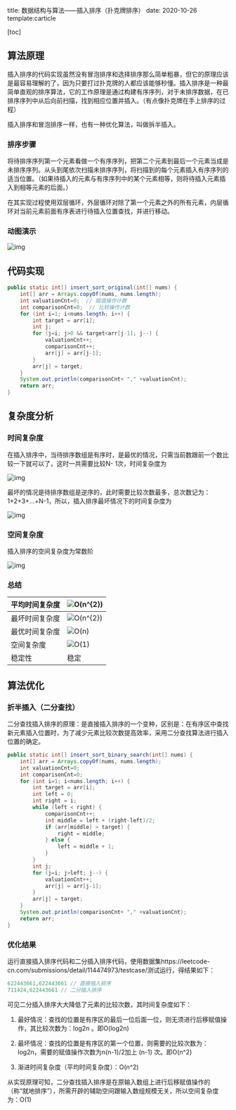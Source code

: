 title: 数据结构与算法——插入排序（扑克牌排序）
date: 2020-10-26
template:carticle

[toc]

## 算法原理

插入排序的代码实现虽然没有冒泡排序和选择排序那么简单粗暴，但它的原理应该是最容易理解的了，因为只要打过扑克牌的人都应该能够秒懂。插入排序是一种最简单直观的排序算法，它的工作原理是通过构建有序序列，对于未排序数据，在已排序序列中从后向前扫描，找到相应位置并插入。（有点像扑克牌在手上排序的过程）

插入排序和冒泡排序一样，也有一种优化算法，叫做拆半插入。

### 排序步骤

将待排序序列第一个元素看做一个有序序列，把第二个元素到最后一个元素当成是未排序序列。从头到尾依次扫描未排序序列，将扫描到的每个元素插入有序序列的适当位置。（如果待插入的元素与有序序列中的某个元素相等，则将待插入元素插入到相等元素的后面。）

在其实现过程使用双层循环，外层循环对除了第一个元素之外的所有元素，内层循环对当前元素前面有序表进行待插入位置查找，并进行移动。

### 动图演示

![img](https://www.runoob.com/wp-content/uploads/2019/03/insertionSort.gif)

## 代码实现

```java
public static int[] insert_sort_original(int[] nums) {
    int[] arr = Arrays.copyOf(nums, nums.length);
    int valuationCnt=0;  // 赋值操作计数
    int comparisonCnt=0;  // 比较操作计数
    for (int i=1; i<nums.length; i++) {
        int target = arr[i];
        int j;
        for (j=i; j>0 && target<arr[j-1]; j--) {
            valuationCnt++;
            comparisonCnt++;
            arr[j] = arr[j-1];
        }
        arr[j] = target;
    }
    System.out.println(comparisonCnt+ "," +valuationCnt);
    return arr;
}
```

## 复杂度分析

### 时间复杂度

在插入排序中，当待排序数组是有序时，是最优的情况，只需当前数跟前一个数比较一下就可以了，这时一共需要比较N- 1次，时间复杂度为

![img](https://bkimg.cdn.bcebos.com/formula/01c1755ab0dfc73295291de2245131af.svg)

最坏的情况是待排序数组是逆序的，此时需要比较次数最多，总次数记为：1+2+3+…+N-1，所以，插入排序最坏情况下的时间复杂度为

![img](https://bkimg.cdn.bcebos.com/formula/f990c5e20c6033ea5c9c4a9be4ff8951.svg)

### 空间复杂度

插入排序的空间复杂度为常数阶

![img](https://bkimg.cdn.bcebos.com/formula/59f30c9e66f5f15028bde1e8e08c8bd8.svg)

### 总结

| 平均时间复杂度 | ![O(n^{2})](https://wikimedia.org/api/rest_v1/media/math/render/svg/6cd9594a16cb898b8f2a2dff9227a385ec183392) |
| :------------- | ------------------------------------------------------------ |
| 最坏时间复杂度 | ![O(n^{2})](https://wikimedia.org/api/rest_v1/media/math/render/svg/6cd9594a16cb898b8f2a2dff9227a385ec183392) |
| 最优时间复杂度 | ![O(n)](https://wikimedia.org/api/rest_v1/media/math/render/svg/34109fe397fdcff370079185bfdb65826cb5565a) |
| 空间复杂度     | ![O(1)](https://wikimedia.org/api/rest_v1/media/math/render/svg/e66384bc40452c5452f33563fe0e27e803b0cc21) |
| 稳定性         | 稳定                                                         |

## 算法优化

### 折半插入（二分查找）

二分查找插入排序的原理：是直接插入排序的一个变种，区别是：在有序区中查找新元素插入位置时，为了减少元素比较次数提高效率，采用二分查找算法进行插入位置的确定。

```java
public static int[] insert_sort_binary_search(int[] nums) {
    int[] arr = Arrays.copyOf(nums, nums.length);
    int valuationCnt=0;
    int comparisonCnt=0;
    for (int i=1; i<nums.length; i++) {
        int target = arr[i];
        int left = 0;
        int right = i;
        while (left < right) {
            comparisonCnt++;
            int middle = left + (right-left)/2;
            if (arr[middle] > target) {
                right = middle;
            } else {
                left = middle + 1;
            }
        }
        int j;
        for (j=i; j>left; j--) {
            valuationCnt++;
            arr[j] = arr[j-1];
        }
        arr[j] = target;
    }
    System.out.println(comparisonCnt+ "," +valuationCnt);
    return arr;
}
```

### 优化结果

运行直接插入排序代码和二分插入排序代码，使用数据集https://leetcode-cn.com/submissions/detail/114474973/testcase/测试运行，得结果如下：

```java
622443661,622443661 // 直接插入排序
711424,622443661 // 二分插入排序
```

可见二分插入排序大大降低了元素的比较次数，其时间复杂度如下：

1. 最好情况：查找的位置是有序区的最后一位后面一位，则无须进行后移赋值操作，其比较次数为：log2n 。即O(log2n)

2. 最坏情况：查找的位置是有序区的第一个位置，则需要的比较次数为：log2n，需要的赋值操作次数为n(n-1)/2加上 (n-1) 次。即O(n^2)

3. 渐进时间复杂度（平均时间复杂度）：O(n^2)

从实现原理可知，二分查找插入排序是在原输入数组上进行后移赋值操作的（称“就地排序”），所需开辟的辅助空间跟输入数组规模无关，所以空间复杂度为：O(1)